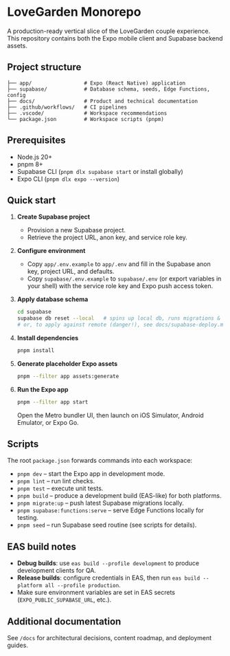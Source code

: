 # LoveGarden Monorepo

A production-ready vertical slice of the LoveGarden couple experience. This repository contains both the Expo mobile client and Supabase backend assets.

## Project structure

```
├── app/                 # Expo (React Native) application
├── supabase/            # Database schema, seeds, Edge Functions, config
├── docs/                # Product and technical documentation
├── .github/workflows/   # CI pipelines
├── .vscode/             # Workspace recommendations
└── package.json         # Workspace scripts (pnpm)
```

## Prerequisites

- Node.js 20+
- pnpm 8+
- Supabase CLI (`pnpm dlx supabase start` or install globally)
- Expo CLI (`pnpm dlx expo --version`)

## Quick start

1. **Create Supabase project**
   - Provision a new Supabase project.
   - Retrieve the project URL, anon key, and service role key.

2. **Configure environment**
   - Copy `app/.env.example` to `app/.env` and fill in the Supabase anon key, project URL, and defaults.
   - Copy `supabase/.env.example` to `supabase/.env` (or export variables in your shell) with the service role key and Expo push access token.

3. **Apply database schema**
   ```bash
   cd supabase
   supabase db reset --local   # spins up local db, runs migrations & seed
   # or, to apply against remote (danger!), see docs/supabase-deploy.md
   ```

4. **Install dependencies**
   ```bash
   pnpm install
   ```

5. **Generate placeholder Expo assets**
   ```bash
   pnpm --filter app assets:generate
   ```

6. **Run the Expo app**
   ```bash
   pnpm --filter app start
   ```

   Open the Metro bundler UI, then launch on iOS Simulator, Android Emulator, or Expo Go.

## Scripts

The root `package.json` forwards commands into each workspace:

- `pnpm dev` – start the Expo app in development mode.
- `pnpm lint` – run lint checks.
- `pnpm test` – execute unit tests.
- `pnpm build` – produce a development build (EAS-like) for both platforms.
- `pnpm migrate:up` – push latest Supabase migrations locally.
- `pnpm supabase:functions:serve` – serve Edge Functions locally for testing.
- `pnpm seed` – run Supabase seed routine (see scripts for details).

## EAS build notes

- **Debug builds**: use `eas build --profile development` to produce development clients for QA.
- **Release builds**: configure credentials in EAS, then run `eas build --platform all --profile production`.
- Make sure environment variables are set in EAS secrets (`EXPO_PUBLIC_SUPABASE_URL`, etc.).

## Additional documentation

See `/docs` for architectural decisions, content roadmap, and deployment guides.
